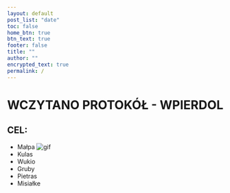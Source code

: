 ```yaml
---
layout: default
post_list: "date"
toc: false
home_btn: true
btn_text: true
footer: false
title: ""
author: ""
encrypted_text: true
permalink: /
---
```


# WCZYTANO PROTOKÓŁ - WPIERDOL

##  CEL:

* Małpa             ![gif](https://i.imgflip.com/3epb3g.gif)
* Kulas
* Wukio
* Gruby
* Pietras
* Misiałke
